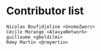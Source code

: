 # Contributor list

```
Nicolas Boufidjeline <GnomeZworc>
Cécile Morange <AtaxyaNetwork>
guillaume <gbeldilmi>
Rémy Martin <@rmymrtin>
```
